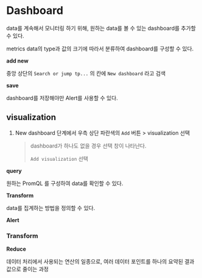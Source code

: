 # Dashboard

data를 계속해서 모니터링 하기 위해, 원하는 data를 볼 수 있는 dashboard를 추가할 수 있다.

metrics data의 type과 값의 크기에 따라서 분류하여 dashboard를 구성할 수 있다.

**add new**

중앙 상단의 `Search or jump tp...` 의 칸에 `New dashboard` 라고 검색



**save**

dashboard를 저장해야만 Alert를 사용할 수 있다. 



## visualization

1. New dashboard 단계에서 우측 상단 파란색의 `Add` 버튼 > visualization 선택

   > dashboard가 하나도 없을 경우 선택 창이 나타난다.
   >
   > `Add visualization` 선택



**query**

원하는 PromQL 를 구성하여 data를 확인할 수 있다.



**Transform**

data를 집계하는 방법을 정의할 수 있다.



**Alert**



### Transform



**Reduce**

데이터 처리에서 사용되는 연산의 일종으로, 여러 데이터 포인트를 하나의 요약된 결과값으로 줄이는 과정